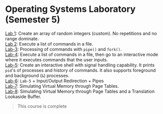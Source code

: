 # Operating Systems Laboratory (Semester 5)

[Lab 1](1-29-July/): Create an array of random integers (custom). No repetitions and no range dominate. <br>
[Lab 2](2-5-Aug/): Execute a list of commands in a file. <br>
[Lab-3](3-12-Aug/): Processing of commands with `pipe()` and `fork()`. <br>
[Lab-4](4-19-Aug/): Execute a list of commands in a file, then go to an interactive mode where it executes commands that 
the user inputs. <br>
[Lab-5](5-9-Sept/): Create an interactive shell with signal handling capability. It prints `pid`'s of processes and history
of commands. It also supports foreground and background (`&`) processes. <br>
[Lab-6](6-16-Sept/): `Lab-5` + Input/Output Redirection + Pipes <br>
[Lab-7](7-14-Oct/): Simulating Virtual Memory through Page Tables. <br>
[Lab-8](8-21-Oct/): Simulating Virtual Memory through Page Tables and a Translation Lookaside Buffer.
> This course is complete
